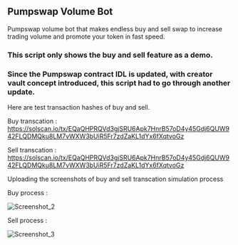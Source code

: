 ## Pumpswap Volume Bot
Pumpswap volume bot that makes endless buy and sell swap to increase trading volume and promote your token in fast speed.

### This script only shows the buy and sell feature as a demo.

### Since the Pumpswap contract IDL is updated, with creator vault concept introduced, this script had to go through another update.

Here are test transaction hashes of buy and sell.

Buy transcation : https://solscan.io/tx/EQaQHPRQVd3gjSRU6Apk7HnrB57oD4y45Gdj6QUW942FLQDMQku8LM7vWXW3bUiR5Fr7zdZaKL1dYx6fXqtvoGz

Sell transcation : https://solscan.io/tx/EQaQHPRQVd3gjSRU6Apk7HnrB57oD4y45Gdj6QUW942FLQDMQku8LM7vWXW3bUiR5Fr7zdZaKL1dYx6fXqtvoGz

Uploading the screenshots of buy and sell transcation simulation process

Buy process :


![Screenshot_2](https://github.com/user-attachments/assets/d0e6b91b-132a-4bcc-9634-ff3813f084fb)

Sell process : 


![Screenshot_3](https://github.com/user-attachments/assets/a2c9e551-6443-435a-82e8-61c24eb54716)

